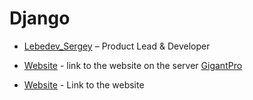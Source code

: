 # Django

* [Lebedev_Sergey](https://github.com/LebedevSergeyV) – Product Lead & Developer

* [Website](https://garage.xiver.ru) - link to the website on the server [GigantPro](https://github.com/GigantPro)
* [Website](https://astonishing-pixie-c2446d.netlify.app/advertisements/templates/index.html) - Link to the website
